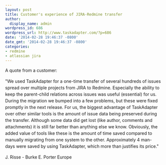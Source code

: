 ```yaml
---
layout: post
title: Customer's experience of JIRA-Redmine transfer
author:
  display_name: admin
wordpress_id: 686
wordpress_url: http://www.taskadapter.com/?p=686
date: '2014-02-28 19:46:37 -0800'
date_gmt: '2014-02-28 19:46:37 -0800'
categories:
- redmine
- atlassian jira
---
```

<p><span style="line-height: 1.5em;">A quote from a customer:</span></p>
<p><span style="line-height: 1.5em;">"We used TaskAdapter for a one-time transfer of several hundreds of issues spread over multiple projects from JIRA to Redmine. Especially the ability to keep the parent-child relations across issues was useful (essential) for us. During the migration we bumped into a few problems, but these were fixed promptly in the next release. For us, the biggest advantage of TaskAdapter over other similar tools is the amount of issue data being preserved during the transfer. Although some data did get lost (like author, comments and attachments) it is still far better than anything else we know. Obviously, the added value of tools like these is the amount of time saved compared to manually migrating from one system to the other. Approximately 4 man-days were saved by using TaskAdapter, which more than justifies its price."</span></p>
<p><span style="line-height: 1.5em;"> J. Risse - Burke E. Porter Europe</span></p>
